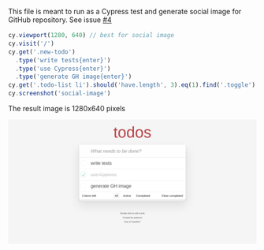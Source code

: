 This file is meant to run as a Cypress test and generate social image for GitHub repository. See issue [#4](https://github.com/bahmutov/cypress-book-todomvc/issues/4)

<!-- fiddle Social image -->

```js
cy.viewport(1280, 640) // best for social image
cy.visit('/')
cy.get('.new-todo')
  .type('write tests{enter}')
  .type('use Cypress{enter}')
  .type('generate GH image{enter}')
cy.get('.todo-list li').should('have.length', 3).eq(1).find('.toggle').click()
cy.screenshot('social-image')
```

<!-- fiddle-end -->

The result image is 1280x640 pixels

![Social image](./images/social-image.png)
